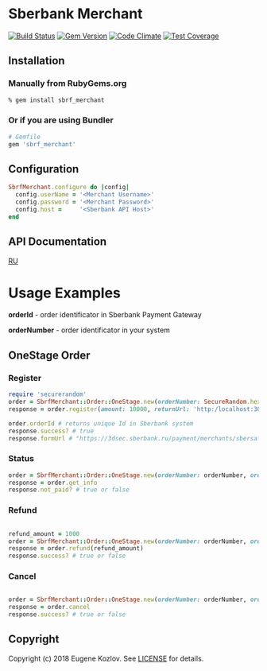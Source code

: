 # Sberbank Merchant

[![Build Status](https://travis-ci.org/abstractart/sbrf_merchant.svg?branch=master)](https://travis-ci.org/abstractart/sbrf_merchant)
[![Gem Version](https://badge.fury.io/rb/sbrf_merchant.svg)](https://badge.fury.io/rb/sbrf_merchant)
[![Code Climate](https://codeclimate.com/github/abstractart/sbrf_merchant/badges/gpa.svg
)](https://codeclimate.com/github/abstractart/sbrf_merchant)
[![Test Coverage](https://api.codeclimate.com/v1/badges/db86deaba446bac68ae1/test_coverage)](https://codeclimate.com/github/abstractart/sbrf_merchant/test_coverage)
## Installation

### Manually from RubyGems.org ###

```sh
% gem install sbrf_merchant
```

### Or if you are using Bundler ###

```ruby
# Gemfile
gem 'sbrf_merchant'
```

## Configuration

```ruby
SbrfMerchant.configure do |config|
  config.userName = '<Merchant Username>'
  config.password = '<Merchant Password>'
  config.host =     '<Sberbank API Host>'
end
```
## API Documentation
[RU](https://securepayments.sberbank.ru/wiki/doku.php/integration:api:start)

# Usage Examples

**orderId** - order identificator in Sberbank Payment Gateway

**orderNumber** - order identificator in your system

## OneStage Order
### Register
```ruby
require 'securerandom'
order = SbrfMerchant::Order::OneStage.new(orderNumber: SecureRandom.hex)
response = order.register(amount: 10000, returnUrl: 'http:/localhost:3000')

order.orderId # returns unique Id in Sberbank system
response.success? # true
response.formUrl # "https://3dsec.sberbank.ru/payment/merchants/sbersafe/payment_ru.html?mdOrder=<orderId>"
```
### Status
```ruby
order = SbrfMerchant::Order::OneStage.new(orderNumber: orderNumber, orderId: orderId)
response = order.get_info
response.not_paid? # true or false
```
### Refund
```ruby

refund_amount = 1000
order = SbrfMerchant::Order::OneStage.new(orderNumber: orderNumber, orderId: orderId)
response = order.refund(refund_amount)
response.success? # true or false
```
### Cancel
```ruby

order = SbrfMerchant::Order::OneStage.new(orderNumber: orderNumber, orderId: orderId)
response = order.cancel
response.success? # true or false
  ```

## Copyright
Copyright (c) 2018 Eugene Kozlov. See [LICENSE][] for details.

[license]: LICENSE.md
